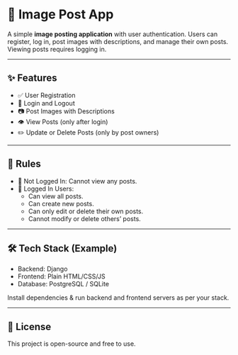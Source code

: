 # 📸 Image Post App

A simple **image posting application** with user authentication. Users can register, log in, post images with descriptions, and manage their own posts. Viewing posts requires logging in.

---

## ✨ Features

- ✅ User Registration  
- 🔐 Login and Logout  
- 📷 Post Images with Descriptions  
- 👁️ View Posts (only after login)  
- ✏️ Update or Delete Posts (only by post owners)

---

## 📜 Rules

- 🚫 Not Logged In: Cannot view any posts.  
- 👤 Logged In Users:  
  - Can view all posts.  
  - Can create new posts.  
  - Can only edit or delete their own posts.  
  - Cannot modify or delete others’ posts.

---

## 🛠️ Tech Stack (Example)

- Backend: Django  
- Frontend: Plain HTML/CSS/JS  
- Database: PostgreSQL / SQLite



Install dependencies & run backend and frontend servers as per your stack.

---

## 📄 License

This project is open-source and free to use.
